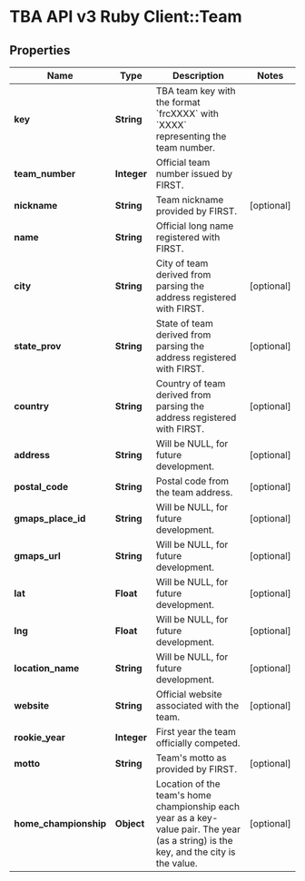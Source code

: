 # TBA API v3 Ruby Client::Team

## Properties
Name | Type | Description | Notes
------------ | ------------- | ------------- | -------------
**key** | **String** | TBA team key with the format &#x60;frcXXXX&#x60; with &#x60;XXXX&#x60; representing the team number. | 
**team_number** | **Integer** | Official team number issued by FIRST. | 
**nickname** | **String** | Team nickname provided by FIRST. | [optional] 
**name** | **String** | Official long name registered with FIRST. | 
**city** | **String** | City of team derived from parsing the address registered with FIRST. | [optional] 
**state_prov** | **String** | State of team derived from parsing the address registered with FIRST. | [optional] 
**country** | **String** | Country of team derived from parsing the address registered with FIRST. | [optional] 
**address** | **String** | Will be NULL, for future development. | [optional] 
**postal_code** | **String** | Postal code from the team address. | [optional] 
**gmaps_place_id** | **String** | Will be NULL, for future development. | [optional] 
**gmaps_url** | **String** | Will be NULL, for future development. | [optional] 
**lat** | **Float** | Will be NULL, for future development. | [optional] 
**lng** | **Float** | Will be NULL, for future development. | [optional] 
**location_name** | **String** | Will be NULL, for future development. | [optional] 
**website** | **String** | Official website associated with the team. | [optional] 
**rookie_year** | **Integer** | First year the team officially competed. | 
**motto** | **String** | Team&#39;s motto as provided by FIRST. | [optional] 
**home_championship** | **Object** | Location of the team&#39;s home championship each year as a key-value pair. The year (as a string) is the key, and the city is the value. | [optional] 


